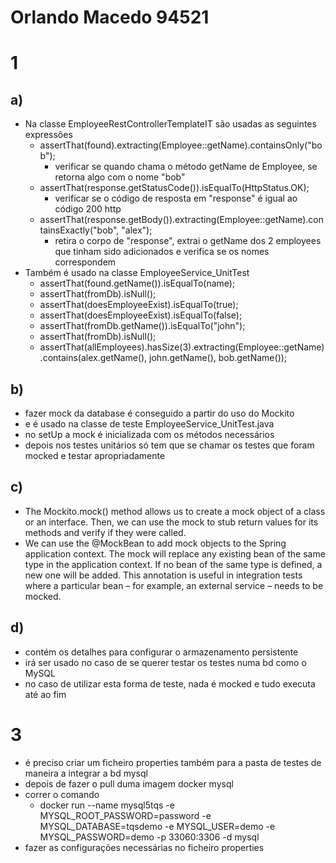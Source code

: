# Orlando Macedo 94521

# 1
## a)
- Na classe EmployeeRestControllerTemplateIT são usadas as seguintes expressões
	- assertThat(found).extracting(Employee::getName).containsOnly("bob");
		- verificar se quando chama o método getName de Employee, se retorna algo com o nome "bob"
	- assertThat(response.getStatusCode()).isEqualTo(HttpStatus.OK);
		- verificar se o código de resposta em "response" é igual ao código 200 http
	- assertThat(response.getBody()).extracting(Employee::getName).containsExactly("bob", "alex");
		- retira o corpo de "response", extrai o getName dos 2 employees que tinham sido adicionados e verifica se os nomes correspondem
- Também é usado na classe EmployeeService_UnitTest
	- assertThat(found.getName()).isEqualTo(name);
	- assertThat(fromDb).isNull();
	- assertThat(doesEmployeeExist).isEqualTo(true);
	- assertThat(doesEmployeeExist).isEqualTo(false);
	- assertThat(fromDb.getName()).isEqualTo("john");
	- assertThat(fromDb).isNull();
	- assertThat(allEmployees).hasSize(3).extracting(Employee::getName).contains(alex.getName(), john.getName(), bob.getName());
	
## b)
- fazer mock da database é conseguido a partir do uso do Mockito
- e é usado na classe de teste EmployeeService_UnitTest.java
- no setUp a mock é inicializada com os métodos necessários
- depois nos testes unitários só tem que se chamar os testes que foram mocked e testar apropriadamente

## c)
- The Mockito.mock() method allows us to create a mock object of a class or an interface. Then, we can use the mock to stub return values for its methods and verify if they were called.
- We can use the @MockBean to add mock objects to the Spring application context. The mock will replace any existing bean of the same type in the application context. If no bean of the same type is defined, a new one will be added. This annotation is useful in integration tests where a particular bean – for example, an external service – needs to be mocked.

## d)
- contém os detalhes para configurar o armazenamento persistente
- irá ser usado no caso de se querer testar os testes numa bd como o MySQL
- no caso de utilizar esta forma de teste, nada é mocked e tudo executa até ao fim

# 3
- é preciso criar um ficheiro properties também para a pasta de testes de maneira a integrar a bd mysql
- depois de fazer o pull duma imagem docker mysql
- correr o comando
	- docker run --name mysql5tqs -e MYSQL_ROOT_PASSWORD=password -e MYSQL_DATABASE=tqsdemo -e MYSQL_USER=demo -e MYSQL_PASSWORD=demo -p 33060:3306 -d mysql
- fazer as configurações necessárias no ficheiro properties

